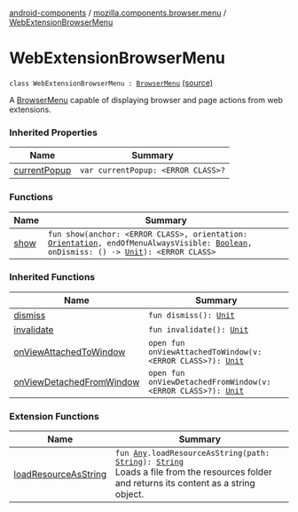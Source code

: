 [android-components](../../index.md) / [mozilla.components.browser.menu](../index.md) / [WebExtensionBrowserMenu](./index.md)

# WebExtensionBrowserMenu

`class WebExtensionBrowserMenu : `[`BrowserMenu`](../-browser-menu/index.md) [(source)](https://github.com/mozilla-mobile/android-components/blob/master/components/browser/menu/src/main/java/mozilla/components/browser/menu/WebExtensionBrowserMenu.kt#L26)

A [BrowserMenu](../-browser-menu/index.md) capable of displaying browser and page actions from web extensions.

### Inherited Properties

| Name | Summary |
|---|---|
| [currentPopup](../-browser-menu/current-popup.md) | `var currentPopup: <ERROR CLASS>?` |

### Functions

| Name | Summary |
|---|---|
| [show](show.md) | `fun show(anchor: <ERROR CLASS>, orientation: `[`Orientation`](../-browser-menu/-orientation/index.md)`, endOfMenuAlwaysVisible: `[`Boolean`](https://kotlinlang.org/api/latest/jvm/stdlib/kotlin/-boolean/index.html)`, onDismiss: () -> `[`Unit`](https://kotlinlang.org/api/latest/jvm/stdlib/kotlin/-unit/index.html)`): <ERROR CLASS>` |

### Inherited Functions

| Name | Summary |
|---|---|
| [dismiss](../-browser-menu/dismiss.md) | `fun dismiss(): `[`Unit`](https://kotlinlang.org/api/latest/jvm/stdlib/kotlin/-unit/index.html) |
| [invalidate](../-browser-menu/invalidate.md) | `fun invalidate(): `[`Unit`](https://kotlinlang.org/api/latest/jvm/stdlib/kotlin/-unit/index.html) |
| [onViewAttachedToWindow](../-browser-menu/on-view-attached-to-window.md) | `open fun onViewAttachedToWindow(v: <ERROR CLASS>?): `[`Unit`](https://kotlinlang.org/api/latest/jvm/stdlib/kotlin/-unit/index.html) |
| [onViewDetachedFromWindow](../-browser-menu/on-view-detached-from-window.md) | `open fun onViewDetachedFromWindow(v: <ERROR CLASS>?): `[`Unit`](https://kotlinlang.org/api/latest/jvm/stdlib/kotlin/-unit/index.html) |

### Extension Functions

| Name | Summary |
|---|---|
| [loadResourceAsString](../../mozilla.components.support.test.file/kotlin.-any/load-resource-as-string.md) | `fun `[`Any`](https://kotlinlang.org/api/latest/jvm/stdlib/kotlin/-any/index.html)`.loadResourceAsString(path: `[`String`](https://kotlinlang.org/api/latest/jvm/stdlib/kotlin/-string/index.html)`): `[`String`](https://kotlinlang.org/api/latest/jvm/stdlib/kotlin/-string/index.html)<br>Loads a file from the resources folder and returns its content as a string object. |
